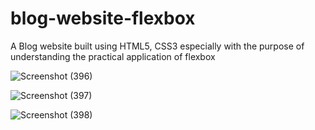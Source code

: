 # blog-website-flexbox
A Blog website built using HTML5, CSS3 especially with the purpose of understanding the practical application of flexbox

![Screenshot (396)](https://user-images.githubusercontent.com/63305945/97789239-ded61e80-1be4-11eb-866e-7c0427167bcc.png)

![Screenshot (397)](https://user-images.githubusercontent.com/63305945/97789242-e1d10f00-1be4-11eb-8b2a-2e57cc7b9246.png)

![Screenshot (398)](https://user-images.githubusercontent.com/63305945/97789243-e5649600-1be4-11eb-8204-f5dab5b8a3f7.png)

